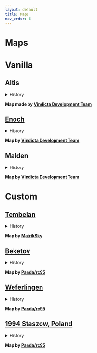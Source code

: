```yaml
---
layout: default
title: Maps
nav_order: 6
---
```


# Maps

# Vanilla

## Altis

<details><summary>History</summary>
<p>

"description and image"

</p>
</details>

<b>Map made by [Vindicta Development Team](https://github.com/Vindicta-Team)</b><br>

## [Enoch](https://store.steampowered.com/app/1021790/Arma_3_Contact/)

<details><summary>History</summary>
<p>

"description and image"

</p>
</details>

<b>Map by [Vindicta Development Team](https://github.com/Vindicta-Team)</b><br>

## Malden

<details><summary>History</summary>
<p>

"description and image"

</p>
</details>

<b>Map by [Vindicta Development Team](https://github.com/Vindicta-Team)</b><br>

# Custom

## [Tembelan](https://steamcommunity.com/workshop/filedetails/?id=1252091296)

<details><summary>History</summary>
<p>

"description and image"

</p>
</details>

<b>Map by [MatrikSky](https://github.com/MatrikSky)</b><br>

## [Beketov](https://steamcommunity.com/sharedfiles/filedetails/?id=743968516)

<details><summary>History</summary>
<p>

"description and image"

</p>
</details>

<b>Map by [Panda/rc95](https://github.com/rc95)</b><br>

## [Weferlingen](https://store.steampowered.com/app/1042220/Arma_3_Creator_DLC_Global_Mobilization__Cold_War_Germany/)

<details><summary>History</summary>
<p>

"description and image"

</p>
</details>

<b>Map by [Panda/rc95](https://github.com/rc95)</b><br>

## [1994 Staszow, Poland](https://steamcommunity.com/sharedfiles/filedetails/?id=1980236949)

<details><summary>History</summary>
<p>

"description and image"

</p>
</details>

<b>Map by [Panda/rc95](https://github.com/rc95)</b><br>
